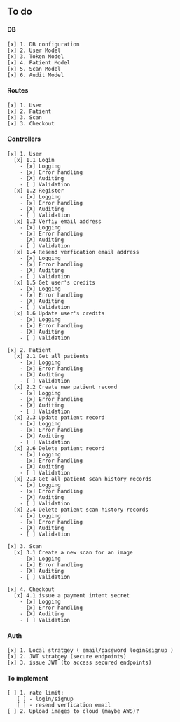 ## To do

#### DB

    [x] 1. DB configuration
    [x] 2. User Model
    [x] 3. Token Model
    [x] 4. Patient Model
    [x] 5. Scan Model
    [x] 6. Audit Model

#### Routes

    [x] 1. User
    [x] 2. Patient
    [x] 3. Scan
    [x] 3. Checkout

#### Controllers

    [x] 1. User
      [x] 1.1 Login
        - [x] Logging
        - [x] Error handling
        - [X] Auditing
        - [ ] Validation
      [x] 1.2 Register
        - [x] Logging
        - [x] Error handling
        - [X] Auditing
        - [ ] Validation
      [x] 1.3 Verfiy email address
        - [x] Logging
        - [x] Error handling
        - [X] Auditing
        - [ ] Validation
      [x] 1.4 Resend verfication email address
        - [x] Logging
        - [x] Error handling
        - [X] Auditing
        - [ ] Validation
      [x] 1.5 Get user's credits
        - [x] Logging
        - [x] Error handling
        - [X] Auditing
        - [ ] Validation
      [x] 1.6 Update user's credits
        - [x] Logging
        - [x] Error handling
        - [X] Auditing
        - [ ] Validation

    [x] 2. Patient
      [x] 2.1 Get all patients
        - [x] Logging
        - [x] Error handling
        - [X] Auditing
        - [ ] Validation
      [x] 2.2 Create new patient record
        - [x] Logging
        - [x] Error handling
        - [X] Auditing
        - [ ] Validation
      [x] 2.3 Update patient record
        - [x] Logging
        - [x] Error handling
        - [X] Auditing
        - [ ] Validation
      [x] 2.6 Delete patient record
        - [x] Logging
        - [x] Error handling
        - [X] Auditing
        - [ ] Validation
      [x] 2.3 Get all patient scan history records
        - [x] Logging
        - [x] Error handling
        - [X] Auditing
        - [ ] Validation
      [x] 2.4 Delete patient scan history records
        - [x] Logging
        - [x] Error handling
        - [X] Auditing
        - [ ] Validation

    [x] 3. Scan
      [x] 3.1 Create a new scan for an image
        - [x] Logging
        - [x] Error handling
        - [X] Auditing
        - [ ] Validation

    [x] 4. Checkout
      [x] 4.1 issue a payment intent secret
        - [x] Logging
        - [x] Error handling
        - [X] Auditing
        - [ ] Validation

#### Auth

    [x] 1. Local stratgey ( email/password login&signup )
    [x] 2. JWT stratgey (secure endpoints)
    [x] 3. issue JWT (to access secured endpoints)

#### To implement

    [ ] 1. rate limit:
       [ ] - login/signup
       [ ] - resend verfication email
    [ ] 2. Upload images to cloud (maybe AWS)?

